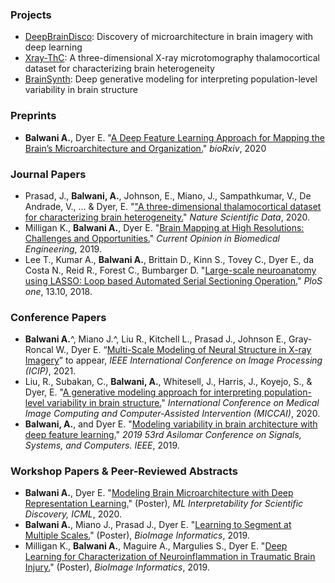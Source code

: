 ### Projects
- <a href="https://nerdslab.github.io/deepbraindisco/" target="_blank">DeepBrainDisco</a>: Discovery of microarchitecture in brain imagery with deep learning
- <a href="https://nerdslab.github.io/xray-thc/" target="_blank">Xray-ThC</a>: A three-dimensional X-ray microtomography thalamocortical dataset for characterizing brain heterogeneity
- <a href="https://nerdslab.github.io/brainsynth/" target="_blank">BrainSynth</a>: Deep generative modeling for interpreting population-level variability in brain structure

### Preprints
- **Balwani A.**, Dyer E. "<a href="https://www.biorxiv.org/content/10.1101/2020.05.26.117473v1.full.pdf" target="_blank">A Deep Feature Learning Approach for Mapping the Brain’s Microarchitecture and Organization.</a>" _bioRxiv_, 2020

### Journal Papers
- Prasad, J., **Balwani, A.**, Johnson, E., Miano, J., Sampathkumar, V., De Andrade, V., ... & Dyer, E. "<a href="https://aishwaryahb.github.io/docs/papers/thC_3d_sdata.pdf" target="_blank">"A three-dimensional thalamocortical dataset for characterizing brain heterogeneity.</a>" _Nature Scientific Data_, 2020.
- Milligan K., **Balwani A.**, Dyer E. "<a href="https://aishwaryahb.github.io/docs/papers/Milligan_brainMapping.pdf" target="_blank">Brain Mapping at High Resolutions: Challenges and Opportunities.</a>" _Current Opinion in Biomedical Engineering_, 2019.
- Lee T., Kumar A., **Balwani A.**, Brittain D., Kinn S., Tovey C., Dyer E., da Costa N., Reid R., Forest C., Bumbarger D. "<a href="https://aishwaryahb.github.io/docs/papers/TimLee_lasso.pdf" target="_blank">Large-scale neuroanatomy using LASSO: Loop based Automated Serial Sectioning Operation.</a>" _PloS one_, 13.10, 2018.

### Conference Papers
- **Balwani A.**^, Miano J.^, Liu R., Kitchell L., Prasad J., Johnson E., Gray-Roncal W., Dyer E. “<a href="https://aishwaryahb.github.io/docs/papers/ICIP_2021___XRay_MTL.pdf" target="_blank">Multi-Scale Modeling of Neural Structure in X-ray Imagery</a>” to appear, _IEEE International Conference on Image Processing (ICIP)_, 2021.
- Liu, R., Subakan, C., **Balwani, A.**, Whitesell, J., Harris, J., Koyejo, S., & Dyer, E. "<a href="https://aishwaryahb.github.io/docs/papers/Liu2020_Chapter_AGenerativeModelingApproachFor.pdf" target="_blank">A generative modeling approach for interpreting population-level variability in brain structure.</a>" _International Conference on Medical Image Computing and Computer-Assisted Intervention (MICCAI)_, 2020.
- **Balwani, A.**, and Dyer E. "<a href="https://aishwaryahb.github.io/docs/papers/Balwani_Asilomar.pdf" target="_blank">Modeling variability in brain architecture with deep feature learning.</a>" _2019 53rd Asilomar Conference on Signals, Systems, and Computers. IEEE_, 2019.

### Workshop Papers & Peer-Reviewed Abstracts
- **Balwani A.**, Dyer E. "<a href="https://aishwaryahb.github.io/docs/papers/Balwani_ICML_Interpretability_Workshop_2020.pdf" target="_blank">Modeling Brain Microarchitecture with Deep Representation Learning.</a>" (Poster), _ML Interpretability for Scientific Discovery, ICML_, 2020.
- **Balwani A.**, Miano J., Prasad J., Dyer E. "<a href="https://alleninstitute.org/media/filer_public/38/be/38be5b2f-e678-45c0-9608-069116238488/bioimage2019_fullprogram_asof96.pdf" target="_blank">Learning to Segment at Multiple Scales.</a>" (Poster), _BioImage Informatics_, 2019.
- Milligan K., **Balwani A.**, Maguire A., Margulies S., Dyer E. "<a href="https://alleninstitute.org/media/filer_public/38/be/38be5b2f-e678-45c0-9608-069116238488/bioimage2019_fullprogram_asof96.pdf" target="_blank">Deep Learning for Characterization of Neuroinflammation in Traumatic Brain Injury.</a>" (Poster), _BioImage Informatics_, 2019.
